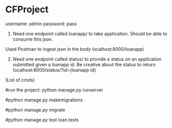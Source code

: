 # CFProject

username: admin
password: pass

1. Need one endpoint called loanapp/ to take application. Should be able to consume this json.

Used Postman to ingest json in the body
localhost:8000/loanapp/


2. Need one endpoint called status/ to provide a status on an application submitted given a loanapp id. Be creative about the status to return.
localhost:8000/status/?id={loanapp id}

(List of cmds)

#run the project: python manage.py runserver

#python manage.py makemigrations

#python manage.py migrate

#python manage.py test loan.tests

